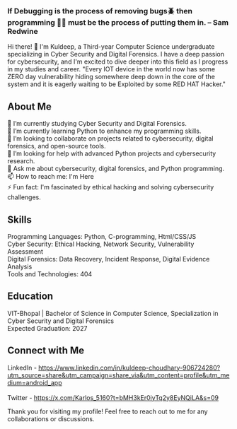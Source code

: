 ### If Debugging is the process of removing bugs🪲 then programming 🧑‍💻 must be the process of putting them in. – Sam Redwine

Hi there! 👋 I'm Kuldeep, a Third-year Computer Science undergraduate specializing in Cyber Security and Digital Forensics. I have a deep passion for cybersecurity, and I'm excited to dive deeper into this field as I progress in my studies and career.
"Every IOT device in the world now has some ZERO day vulnerability hiding somewhere deep down in the core of the system and it is eagerly waiting to be Exploited by some RED HAT Hacker." 

## About Me
🔭 I’m currently studying Cyber Security and Digital Forensics. <br>
🌱 I’m currently learning Python to enhance my programming skills. <br>
👯 I’m looking to collaborate on projects related to cybersecurity, digital forensics, and open-source tools. <br>
🤔 I’m looking for help with advanced Python projects and cybersecurity research. <br>
💬 Ask me about cybersecurity, digital forensics, and Python programming. <br>
📫 How to reach me: I'm Here <br>
⚡ Fun fact: I'm fascinated by ethical hacking and solving cybersecurity challenges. <br>

## Skills
Programming Languages: Python, C-programming, Html/CSS/JS <br>
Cyber Security: Ethical Hacking, Network Security, Vulnerability Assessment <br>
Digital Forensics: Data Recovery, Incident Response, Digital Evidence Analysis <br>
Tools and Technologies: 404 

## Education
VIT-Bhopal | Bachelor of Science in Computer Science, Specialization in Cyber Security and Digital Forensics <br>
Expected Graduation: 2027

## Connect with Me
LinkedIn - https://www.linkedin.com/in/kuldeep-choudhary-906724280?utm_source=share&utm_campaign=share_via&utm_content=profile&utm_medium=android_app <br> <br>
Twitter - https://x.com/Karlos_5160?t=bMH3kEr0iyTq2y8EyNQiLA&s=09  <br>

<!--START_SECTION:activity-->
<!--END_SECTION:activity-->
<!-- Optional: Add any additional sections like Interests, Hobbies, etc. -->
Thank you for visiting my profile! Feel free to reach out to me for any collaborations or discussions.
<!---
Karlos-5160/Karlos-5160 is a ✨ special ✨ repository because its `README.md` (this file) appears on your GitHub profile.
You can click the Preview link to take a look at your changes.
--->
